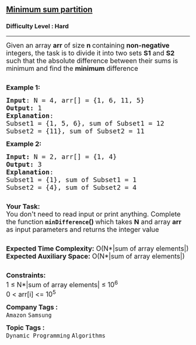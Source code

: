 <h2><a href="https://practice.geeksforgeeks.org/problems/minimum-sum-partition3317/1?page=1&difficulty=Hard&sortBy=submissions">Minimum sum partition</a></h2><h3>Difficulty Level : Hard</h3><hr><div class="problems_problem_content__Xm_eO"><p><span style="font-size:18px">Given an array&nbsp;<strong>arr</strong> of size <strong>n&nbsp;</strong>containing <strong>non-negative </strong>integers, the task is to divide it into two sets <strong>S1</strong> and <strong>S2</strong> such that the absolute difference between their sums is minimum and find the <strong>minimum</strong> difference</span></p>

<p><br>
<span style="font-size:18px"><strong>Example 1:</strong></span></p>

<pre><span style="font-size:18px"><strong>Input</strong>: N = 4, arr[] = {1, 6, 11, 5}</span> <span style="font-size:18px">
<strong>Output:</strong> 1
<strong>Explanation</strong>: </span>
<span style="font-size:18px">Subset1 = {1, 5, 6}, sum of Subset1 = 12 
Subset2 = {11}, sum of Subset2 = 11  </span> </pre>

<div><span style="font-size:18px"><strong>Example 2:</strong></span></div>

<pre><span style="font-size:18px"><strong>Input: </strong>N = 2, arr[] = {1, 4}
<strong>Output: </strong>3
<strong>Explanation</strong>: 
Subset1 = {1}, sum of Subset1 = 1
Subset2 = {4}, sum of Subset2 = 4</span></pre>

<p><br>
<span style="font-size:18px"><strong>Your Task:&nbsp;&nbsp;</strong><br>
You don't need to read input or print anything. Complete the function <strong><code>minDifference</code>()&nbsp;</strong>which takes <strong>N</strong> and array <strong>arr </strong>as input parameters and returns the integer value</span></p>

<p><br>
<span style="font-size:18px"><strong>Expected Time Complexity:</strong> O(N*|sum of array elements|)<br>
<strong>Expected Auxiliary Space:</strong> O(N*|sum of array elements|)</span></p>

<p><br>
<span style="font-size:18px"><strong>Constraints:</strong><br>
1 ≤&nbsp;N*|sum of array elements| ≤ 10<sup>6</sup><br>
0 &lt; arr[i] &lt;= 10<sup>5</sup></span></p>
</div><p><span style=font-size:18px><strong>Company Tags : </strong><br><code>Amazon</code>&nbsp;<code>Samsung</code>&nbsp;<br><p><span style=font-size:18px><strong>Topic Tags : </strong><br><code>Dynamic Programming</code>&nbsp;<code>Algorithms</code>&nbsp;